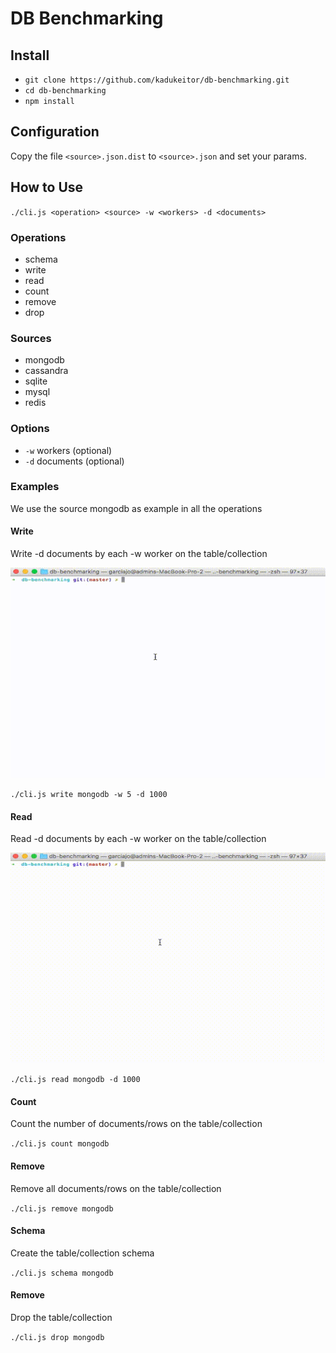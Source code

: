 # DB Benchmarking

## Install

- `git clone https://github.com/kadukeitor/db-benchmarking.git`
- `cd db-benchmarking`
- `npm install`

## Configuration

Copy the file `<source>.json.dist` to `<source>.json` and set your params.

## How to Use

`
./cli.js <operation> <source> -w <workers> -d <documents>
`

### Operations

- schema
- write
- read
- count
- remove
- drop

### Sources

- mongodb
- cassandra
- sqlite
- mysql
- redis

### Options

- `-w` workers (optional)
- `-d` documents (optional)

### Examples

We use the source mongodb as example in all the operations

#### Write

Write -d documents by each -w worker on the table/collection

![Write](./.github/write.gif?raw=true "Write")

`
./cli.js write mongodb -w 5 -d 1000
`

#### Read

Read -d documents by each -w worker on the table/collection

![Read](./.github/read.gif?raw=true "Read")

`
./cli.js read mongodb -d 1000
`

#### Count

Count the number of documents/rows on the table/collection

`
./cli.js count mongodb
`

#### Remove

Remove all documents/rows on the table/collection

`
./cli.js remove mongodb
`

#### Schema

Create the table/collection schema

`
./cli.js schema mongodb
`

#### Remove

Drop the table/collection

`
./cli.js drop mongodb
`